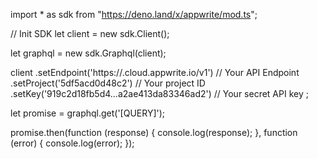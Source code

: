 import * as sdk from "https://deno.land/x/appwrite/mod.ts";

// Init SDK
let client = new sdk.Client();

let graphql = new sdk.Graphql(client);

client
    .setEndpoint('https://<REGION>.cloud.appwrite.io/v1') // Your API Endpoint
    .setProject('5df5acd0d48c2') // Your project ID
    .setKey('919c2d18fb5d4...a2ae413da83346ad2') // Your secret API key
;


let promise = graphql.get('[QUERY]');

promise.then(function (response) {
    console.log(response);
}, function (error) {
    console.log(error);
});